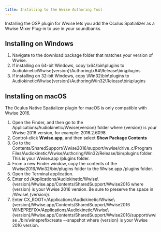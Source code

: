 ```yaml
---
title: Installing to the Wwise Authoring Tool
---
```


Installing the OSP plugin for Wwise lets you add the Oculus Spatializer as a Wwise Mixer Plug-in to use in your soundbanks.

## Installing on Windows

1. Navigate to the download package folder that matches your version of Wwise.
2. If installing on 64-bit Windows, copy \x64\bin\plugins to Audiokinetic\Wwise{version}\Authoring\x64\Release\bin\plugins
3. If installing on 32-bit Windows, copy \Win32\bin\plugins to Audiokinetic\Wwise{version}\Authoring\Win32\Release\bin\plugins


## Installing on macOS

The Oculus Native Spatializer plugin for macOS is only compatible with Wwise 2016.

1. Open the Finder, and then go to the Applications/Audiokinetic/Wwise{version} folder where {version} is your Wwise 2016 version, for example: 2016.2.6098.
2. Control-click **Wwise.app**, and then select **Show Package Contents**
3. Go to the Contents/SharedSupport/Wwise2016/support/wwise/drive\_c/Program Files/Audiokinetic/Wwise/Authoring/Win32/Release/bin/plugins folder. This is your Wwise.app /plugins folder.
4. From a new Finder window, copy the contents of the Wwise2016/Win32/bin/plugins folder to the Wwise.app /plugins folder.
5. Open the Terminal application.
6. Enter cd /Applications/Audiokinetic/Wwise\ {version}/Wwise.app/Contents/SharedSupport/Wwise2016 where {version} is your Wwise 2016 version. Be sure to preserve the space in /Wwise\ {version}/.
7. Enter CX\_ROOT=/Applications/Audiokinetic/Wwise\ {version}/Wwise.app/Contents/SharedSupport/Wwise2016 WINEPREFIX=/Applications/Audiokinetic/Wwise\ {version}/Wwise.app/Contents/SharedSupport/Wwise2016/support/wwise ./bin/wineprefixcreate --snapshot where {version} is your Wwise 2016 version.

